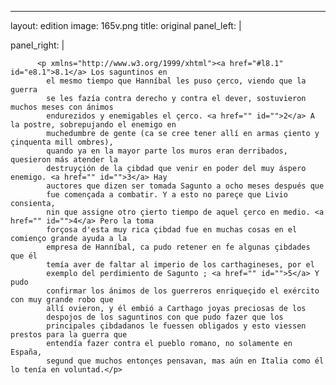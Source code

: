 <?xml version="1.0" encoding="UTF-8"?>
---
layout: edition
image: 165v.png 
title: original 
panel_left: | 

panel_right: |  
            
          <p xmlns="http://www.w3.org/1999/xhtml"><a href="#l8.1" id="e8.1">8.1</a> Los saguntinos en
            el mesmo tiempo que Hanníbal les puso çerco, viendo que la guerra
            se les fazía contra derecho y contra el dever, sostuvieron muchos meses con ánimos
            endurezidos y enemigables el çerco. <a href="" id="">2</a> A la postre, sobrepujando el enemigo en
            muchedumbre de gente (ca se cree tener allí en armas çiento y çinquenta mill ombres),
            quando ya en la mayor parte los muros eran derribados, quesieron más atender la
            destruyçión de la çibdad que venir en poder del muy áspero enemigo. <a href="" id="">3</a> Hay
            auctores que dizen ser tomada Sagunto a ocho meses después que
            fue començada a combatir. Y a esto no pareçe que Livio consienta,
            nin que assigne otro çierto tiempo de aquel çerco en medio. <a href="" id="">4</a> Pero la toma
            forçosa d'esta muy rica çibdad fue en muchas cosas en el comienço grande ayuda a la
            empresa de Hanníbal, ca pudo retener en fe algunas çibdades que él
            temía aver de faltar al imperio de los carthagineses, por el
            exemplo del perdimiento de Sagunto ; <a href="" id="">5</a> Y pudo
            confirmar los ánimos de los guerreros enriqueçido el exército con muy grande robo que
            allí ovieron, y él embió a Carthago joyas preciosas de los
            despojos de los saguntinos con que pudo fazer que los
            principales çibdadanos le fuessen obligados y esto viessen prestos para la guerra que
            entendía fazer contra el pueblo romano, no solamente en España,
            segund que muchos entonçes pensavan, mas aún en Italia como él lo tenía en voluntad.</p>
        